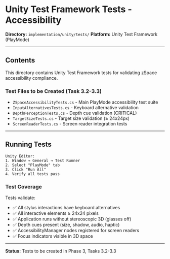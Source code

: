 # Unity Test Framework Tests - Accessibility

**Directory:** `implementation/unity/tests/`
**Platform:** Unity Test Framework (PlayMode)

---

## Contents

This directory contains Unity Test Framework tests for validating zSpace accessibility compliance.

### Test Files to be Created (Task 3.2-3.3)

- `ZSpaceAccessibilityTests.cs` - Main PlayMode accessibility test suite
- `InputAlternativesTests.cs` - Keyboard alternative validation
- `DepthPerceptionTests.cs` - Depth cue validation (CRITICAL)
- `TargetSizeTests.cs` - Target size validation (≥ 24x24px)
- `ScreenReaderTests.cs` - Screen reader integration tests

---

## Running Tests

```
Unity Editor:
1. Window → General → Test Runner
2. Select "PlayMode" tab
3. Click "Run All"
4. Verify all tests pass
```

### Test Coverage

Tests validate:
- ✅ All stylus interactions have keyboard alternatives
- ✅ All interactive elements ≥ 24x24 pixels
- ✅ Application runs without stereoscopic 3D (glasses off)
- ✅ Depth cues present (size, shadow, audio, haptic)
- ✅ AccessibilityManager nodes registered for screen readers
- ✅ Focus indicators visible in 3D space

---

**Status:** Tests to be created in Phase 3, Tasks 3.2-3.3
